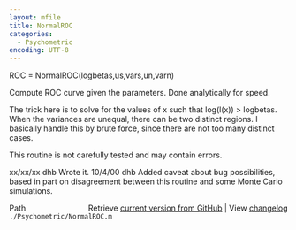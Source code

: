 ```yaml
---
layout: mfile
title: NormalROC
categories:
  - Psychometric
encoding: UTF-8
---
```


ROC = NormalROC\(logbetas,us,vars,un,varn\)

Compute ROC curve given the parameters.  Done
analytically for speed.

The trick here is to solve for the values of x
such that log\(l\(x\)\) \> logbetas.  When the variances
are unequal, there can be two distinct regions.
I basically handle this by brute force, since there
are not too many distinct cases.

This routine is not carefully tested and may
contain errors.

xx/xx/xx  dhb  Wrote it.
10/4/00   dhb  Added caveat about bug possibilities, based
               in part on disagreement between this routine
               and some Monte Carlo simulations.


<div class="code_header" style="text-align:right;">
  <span style="float:left;">Path&nbsp;&nbsp;</span> <span class="counter">Retrieve <a href=
  "https://raw.github.com/Psychtoolbox-3/Psychtoolbox-3/beta/./Psychometric/NormalROC.m">current version from GitHub</a> | View <a href=
  "https://github.com/Psychtoolbox-3/Psychtoolbox-3/commits/beta/./Psychometric/NormalROC.m">changelog</a></span>
</div>
<div class="code">
  <code>./Psychometric/NormalROC.m</code>
</div>
